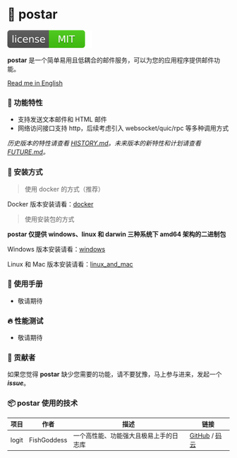# 📝 postar

[![License](_icon/license.svg)](https://opensource.org/licenses/MIT)

**postar** 是一个简单易用且低耦合的邮件服务，可以为您的应用程序提供邮件功能。

[Read me in English](./README.en.md)

### 🥇 功能特性

* 支持发送文本邮件和 HTML 邮件
* 网络访问接口支持 http，后续考虑引入 websocket/quic/rpc 等多种调用方式

_历史版本的特性请查看 [HISTORY.md](./HISTORY.md)。未来版本的新特性和计划请查看 [FUTURE.md](./FUTURE.md)。_

### 🚀 安装方式

> 使用 docker 的方式（推荐）

Docker 版本安装请看：[docker](_examples/install/docker_installation_manual.md)

> 使用安装包的方式

**postar 仅提供 windows、linux 和 darwin 三种系统下 amd64 架构的二进制包**

Windows 版本安装请看：[windows](_examples/install/windows_installation_manual.md)

Linux 和 Mac 版本安装请看：[linux_and_mac](_examples/install/linux_and_mac_installation_manual.md)

### 📖 使用手册

* 敬请期待

### 🔥 性能测试

* 敬请期待

### 👥 贡献者

如果您觉得 **postar** 缺少您需要的功能，请不要犹豫，马上参与进来，发起一个 _**issue**_。

### 📦 postar 使用的技术

| 项目 | 作者 | 描述 | 链接 |
| -----------|--------|-------------|-------------------|
| logit | FishGoddess | 一个高性能、功能强大且极易上手的日志库 | [GitHub](https://github.com/FishGoddess/logit) / [码云](https://gitee.com/FishGoddess/logit) |

